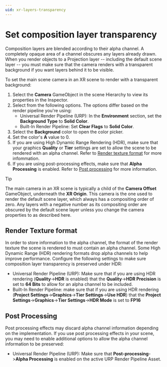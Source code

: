 ```yaml
---
uid: xr-layers-transparency
---
```


# Set composition layer transparency

Composition layers are blended according to their alpha channel. A completely opaque area of a channel obscures any layers already drawn. When you render objects to a Projection layer -- including the default scene layer -- you must make sure that the camera renders with a transparent background if you want layers behind it to be visible.

To set the main scene camera in an XR scene to render with a transparent background:

1. Select the **Camera** GameObject in the scene Hierarchy to view its properties in the Inspector.
2. Select from the following options. The options differ based on the render pipeline you're using:
    * Universal Render Pipeline (URP): In the **Environment** section, set the **Background Type** to **Solid Color**.
    * Built-In Render Pipeline: Set **Clear Flags** to **Solid Color**.
3. Select the **Background** color to open the color picker.
4. Set the color's **A** value to 0.
5. If you are using High Dynamic Range Rendering (HDR), make sure that your graphics  **Quality** or **Tier** settings are set to allow the scene to be rendered with an alpha channel. Refer to [Render texture format](#render-texture-format) for more infommation.
6. If you are using post-processing effects, make sure that **Alpha Processing** is enabled. Refer to [Post processing](#post-processing) for more information.
> [!TIP]
> The main camera in an XR scene is typically a child of the **Camera Offset** GameObject, underneath the **XR Origin**. This camera is the one used to render the default scene layer, which always has a compositing order of zero. Any layers with a negative number as its compositing order are obscured by the default scene layer unless you change the camera properties to as described here.

## Render Texture format

In order to store information to the alpha channel, the format of the render texture the scene is rendered to must contain an alpha channel. Some High Dynamic Range (HDR) rendering formats drop alpha channels to help improve performance. Configure the following settings to make sure composition layer transparency is preserved under HDR:

* Universal Render Pipeline (URP): Make sure that if you are using HDR rendering (**Quality**->**HDR** is enabled) that the **Quality**->**HDR Precision** is set to **64 Bits** to allow for an alpha channel to be included.
* Built-In Render Pipeline: make sure that if you are using HDR rendering (**Project Settings**->**Graphics**->**Tier Settings**->**Use HDR**) that the **Project Settings**->**Graphics**->**Tier Settings**->**HDR Mode** is set to **FP16**

## Post Processing

Post processing effects may discard alpha channel information depending on the implementation. If you use post processing effects in your scene, you may need to enable additional options to allow the alpha channel information to be preserved:

* Universal Render Pipeline (URP): Make sure that **Post-processing**->**Alpha Processing** is enabled on the active URP Render Pipeline Asset.
